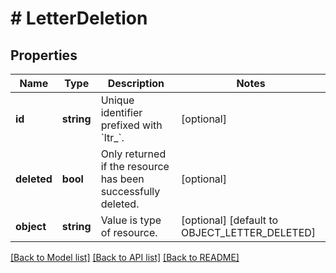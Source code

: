 # # LetterDeletion

## Properties

Name | Type | Description | Notes
------------ | ------------- | ------------- | -------------
**id** | **string** | Unique identifier prefixed with &#x60;ltr_&#x60;. | [optional]
**deleted** | **bool** | Only returned if the resource has been successfully deleted. | [optional]
**object** | **string** | Value is type of resource. | [optional] [default to OBJECT_LETTER_DELETED]

[[Back to Model list]](../../README.md#models) [[Back to API list]](../../README.md#endpoints) [[Back to README]](../../README.md)
